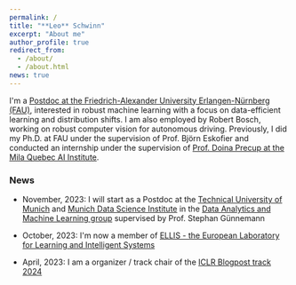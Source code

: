 ```yaml
---
permalink: /
title: "**Leo** Schwinn"
excerpt: "About me"
author_profile: true
redirect_from: 
  - /about/
  - /about.html
news: true
---
```


I'm a [Postdoc at the Friedrich-Alexander University Erlangen-Nürnberg (FAU)](https://www.mad.tf.fau.de/person/leo-schwinn/), interested in robust machine learning with a focus on data-efficient learning and distribution shifts. I am also employed by Robert Bosch, working on robust computer vision for autonomous driving. Previously, I did my Ph.D. at FAU under the supervision of Prof. Björn Eskofier and conducted an internship under the supervision of [Prof. Doina Precup at the Mila Quebec AI Institute](https://mila.quebec/en/person/leo-schwinn/). 

### News

- November, 2023: I will start as a Postdoc at the [Technical University of Munich](https://www.tum.de/) and [Munich Data Science Institute](https://www.mdsi.tum.de/mdsi/startseite/) in the [Data Analytics and Machine Learning group](https://www.cs.cit.tum.de/daml/startseite/) supervised by Prof. Stephan Günnemann

- October, 2023: I'm now a member of [ELLIS - the European Laboratory for Learning and Intelligent Systems](https://ellis.eu/)

- April, 2023: I am a organizer / track chair of the [ICLR Blogpost track 2024](https://iclr-blogposts.github.io/2024/about)
